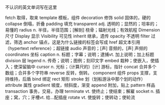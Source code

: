 不认识的英文单词写在这里

fetch           取得，取来
template        模板，组件
decoration      修饰
solid           固体的，硬的
collapse        倒塌，折叠
padding         填充
transparent     adj. 透明的；显然的；坦率的；易懂的
radius          n. 半径，半径范围；[解剖] 桡骨；辐射光线；有效航程
Dimension       尺寸
Display         显示
Visibility      可见性
inherit         继承，遗传
opacity         不透明
filter          过滤，筛选
anchor          锚点，这是为什么链接的标签会写成<a>
href            超文本引用（hypertext reference）；超链接
audio           声音的；[声] 音频的，[声] 声频的
coordinates     坐标
caption         n. 标题；字幕；说明；逮捕vt. 加上说明；加上标题
division        层
legend          n. 传奇；说明；图例；刻印文字
embed           栽种；使嵌入，使插入；使深留脑中
cursor          n. 光标；（计算尺的）[计] 游标，指针
concat          合并多个数组；合并多个字符串
reverse         反转，倒转。
component       组件
props           支撑，支持维持，后盾
bind            绑定
rect            矩形
stroke          划（划船游泳中那个划的动作）
attribute       属性
gradient        坡度，倾斜度，渐变
append          附加，贴上
pattern         样品
transaction     事务，交易，办理
terminate       vt. 使终止；使结束；解雇
socket          n. 插座；窝，穴；牙槽vt. 给…配插座
rotate          vt. 使旋转；使转动；使轮流